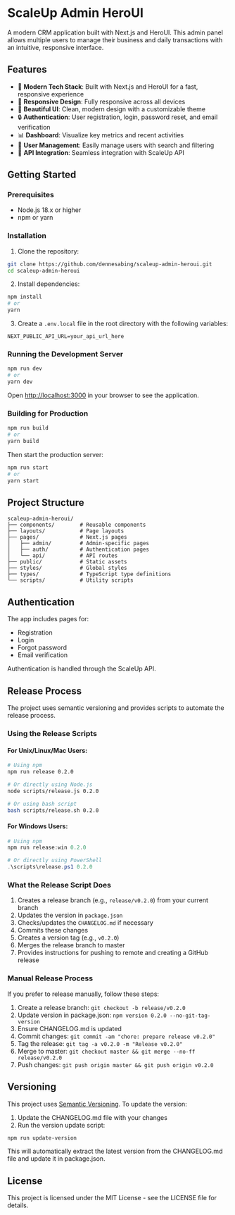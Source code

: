 # ScaleUp Admin HeroUI

A modern CRM application built with Next.js and HeroUI. This admin panel allows multiple users to manage their business and daily transactions with an intuitive, responsive interface.

## Features

- 🚀 **Modern Tech Stack**: Built with Next.js and HeroUI for a fast, responsive experience
- 📱 **Responsive Design**: Fully responsive across all devices
- 🎨 **Beautiful UI**: Clean, modern design with a customizable theme
- 🔒 **Authentication**: User registration, login, password reset, and email verification
- 📊 **Dashboard**: Visualize key metrics and recent activities
- 👥 **User Management**: Easily manage users with search and filtering
- 🔄 **API Integration**: Seamless integration with ScaleUp API

## Getting Started

### Prerequisites

- Node.js 18.x or higher
- npm or yarn

### Installation

1. Clone the repository:

```bash
git clone https://github.com/dennesabing/scaleup-admin-heroui.git
cd scaleup-admin-heroui
```

2. Install dependencies:

```bash
npm install
# or
yarn
```

3. Create a `.env.local` file in the root directory with the following variables:

```
NEXT_PUBLIC_API_URL=your_api_url_here
```

### Running the Development Server

```bash
npm run dev
# or
yarn dev
```

Open [http://localhost:3000](http://localhost:3000) in your browser to see the application.

### Building for Production

```bash
npm run build
# or
yarn build
```

Then start the production server:

```bash
npm run start
# or
yarn start
```

## Project Structure

```
scaleup-admin-heroui/
├── components/        # Reusable components
├── layouts/           # Page layouts
├── pages/             # Next.js pages
│   ├── admin/         # Admin-specific pages
│   ├── auth/          # Authentication pages
│   └── api/           # API routes
├── public/            # Static assets
├── styles/            # Global styles
├── types/             # TypeScript type definitions
└── scripts/           # Utility scripts
```

## Authentication

The app includes pages for:
- Registration
- Login
- Forgot password
- Email verification

Authentication is handled through the ScaleUp API.

## Release Process

The project uses semantic versioning and provides scripts to automate the release process.

### Using the Release Scripts

#### For Unix/Linux/Mac Users:

```bash
# Using npm
npm run release 0.2.0

# Or directly using Node.js
node scripts/release.js 0.2.0

# Or using bash script
bash scripts/release.sh 0.2.0
```

#### For Windows Users:

```powershell
# Using npm
npm run release:win 0.2.0

# Or directly using PowerShell
.\scripts\release.ps1 0.2.0
```

### What the Release Script Does

1. Creates a release branch (e.g., `release/v0.2.0`) from your current branch
2. Updates the version in `package.json`
3. Checks/updates the `CHANGELOG.md` if necessary
4. Commits these changes
5. Creates a version tag (e.g., `v0.2.0`)
6. Merges the release branch to master
7. Provides instructions for pushing to remote and creating a GitHub release

### Manual Release Process

If you prefer to release manually, follow these steps:

1. Create a release branch: `git checkout -b release/v0.2.0`
2. Update version in package.json: `npm version 0.2.0 --no-git-tag-version`
3. Ensure CHANGELOG.md is updated
4. Commit changes: `git commit -am "chore: prepare release v0.2.0"`
5. Tag the release: `git tag -a v0.2.0 -m "Release v0.2.0"`
6. Merge to master: `git checkout master && git merge --no-ff release/v0.2.0`
7. Push changes: `git push origin master && git push origin v0.2.0`

## Versioning

This project uses [Semantic Versioning](https://semver.org/). To update the version:

1. Update the CHANGELOG.md file with your changes
2. Run the version update script:

```bash
npm run update-version
```

This will automatically extract the latest version from the CHANGELOG.md file and update it in package.json.

## License

This project is licensed under the MIT License - see the LICENSE file for details.
